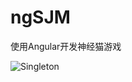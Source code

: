 ngSJM
=====

使用Angular开发神经猫游戏

![Singleton](https://rawgit.com/mgechev/angularjs-in-patterns/master/images/singleton.svg "Fig. 1")
